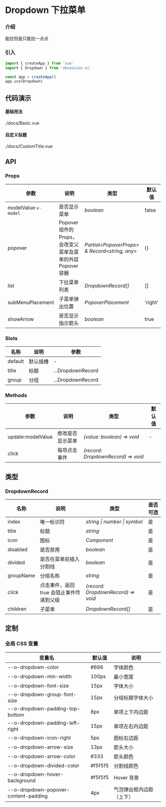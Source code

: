 # Dropdown 下拉菜单

### 介绍

能拉但是只能拉一点点

### 引入

```js
import { createApp } from 'vue'
import { Dropdown } from 'obsession-ui'

const app = createApp()
app.use(Dropdown)
```

## 代码演示

#### 基础用法

<demo-code transform>./docs/Basic.vue</demo-code>

#### 自定义标题

<demo-code transform>./docs/CustomTitle.vue</demo-code>

## API

### Props

| 参数      | 说明           | 类型                                                                | 默认值 |
| --------- | -------------- | ------------------------------------------------------------------- | ------ |
| modelValue `v-model`   | 是否显示菜单       | _boolean_          | false     |
| popover     | Popover 组件的 Props，会改变父菜单及菜单的外层 Popover 容器   | _Partial\<PopoverProps\> & Record\<string, any\>_           | {}      |
| list   | 下拉菜单列表 | _DropdownRecord[]_ | []      |
| subMenuPlacement  | 子菜单弹出位置       | _PopoverPlacement_                                                           | 'right' |
| showArrow      | 是否显示指示箭头       | _boolean_                                                           | true   |

### Slots

| 名称    | 说明     | 参数 |
| ------- | -------- | --- |
| default | 默认插槽 | - |
| title | 标题 | ...DropdownRecord |
| group | 分组 | ...DropdownRecord |

### Methods

| 参数      | 说明           | 类型                                                                | 默认值 |
| --------- | -------------- | ------------------------------------------------------------------- | ------ |
| update:modelValue      | 修改是否显示菜单       | _(value: boolean) => void_          | -     |
| click | 每项点击事件 | _(record: DropdownRecord) => void_

## 类型

### DropdownRecord

| 名称 | 说明 | 类型 | 是否可选 |
| --- | --- | --- | --- |
| index | 唯一标识符 | _string \| number \| symbol_ | 是 |
| title | 标题 | _string_ | 是 |
| icon | 图标 | _Component_ | 是 |
| disabled | 是否禁用 | _boolean_ | 是 |
| divided | 是否在菜单前插入分割线 | _boolean_ | 是 |
| groupName | 分组名称 | _string_ | 是 |
| click | 点击事件，返回 true 会阻止事件传递到父级 | _(record: DropdownRecord) => void_ | 是 |
| children | 子菜单 | _DropdownRecord[]_ | 是 |

## 定制

### 全局 CSS 变量

| 变量名 | 默认值 | 说明 |
| ---- | ---- | ---- |
| --o-dropdown-color | #666 | 字体颜色 |
| --o-dropdown-min-width | 100px | 最小宽度 |
|    --o-dropdown-font-size | 15px | 字体大小 |
|    --o-dropdown-group-font-size | 15px | 分组标题字体大小 |
|    --o-dropdown-padding-top-bottom | 8px | 单项上下内边距 |
|    --o-dropdown-padding-left-right | 15px | 单项左右内边距 |
|    --o-dropdown-icon-right | 5px | 图标右边距 |
|    --o-dropdown-arrow-size | 13px | 箭头大小 |
|    --o-dropdown-arrow-color | #333 | 箭头颜色 |
|    --o-dropdown-divided-color | #f5f5f5 | 分割线颜色 |
|    --o-dropdown-hover-background | #f5f5f5 | Hover 背景 |
|    --o-dropdown-popover-content-padding | 4px | 气泡弹出框内边距（上下） |